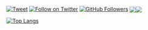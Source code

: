<!-- <p align="center">
  <a href="https://twitter.com/Hktalent3135773">
    <img src="https://img.shields.io/twitter/follow/Hktalent3135773?style=for-the-badge&label=%40hktalent&logo=twitter&logoColor=00AEFF&labelColor=black&color=7fff00">
  </a> <a href="https://www.linkedin.com/in/simonemargaritelli/"><img src="https://img.shields.io/badge/-simone%20margaritelli-blue?style=for-the-badge&logo=Linkedin&logoColor=00AEFF&labelColor=black&color=black"></a> <a href="mailto:Hktalent3135773@gmail.com"><img src="https://img.shields.io/badge/hktalent@gmail.com-0078D4?style=for-the-badge&logo=Microsoft-Outlook&logoColor=00AEFF&labelColor=black&color=black"></a> <a href="https://keybase.io/hktalent"><img src="https://img.shields.io/keybase/pgp/hktalent?style=for-the-badge&logoColor=00AEFF&labelColor=black&color=7fff00"></a>
</p> -->
[![Tweet](https://img.shields.io/twitter/url/http/Hktalent3135773.svg?style=social)](https://twitter.com/intent/follow?screen_name=Hktalent3135773) [![Follow on Twitter](https://img.shields.io/twitter/follow/Hktalent3135773.svg?style=social&label=Follow)](https://twitter.com/intent/follow?screen_name=Hktalent3135773) [![GitHub Followers](https://img.shields.io/github/followers/hktalent.svg?style=social&label=Follow)](https://github.com/hktalent/)
<a href="https://github.com/hktalent"><img align="center" src="https://github-readme-stats.vercel.app/api?username=hktalent&count_private=true&show_icons=true&theme=chartreuse-dark" /></a><a href="https://github.com/hktalent"><img align="center" src="https://github-readme-stats.vercel.app/api/top-langs/?username=hktalent&layout=compact&theme=chartreuse-dark&langs_count=8" /></a>

[![Top Langs](https://profile-counter.glitch.me/hktalent/count.svg)](https://51pwn.com)
